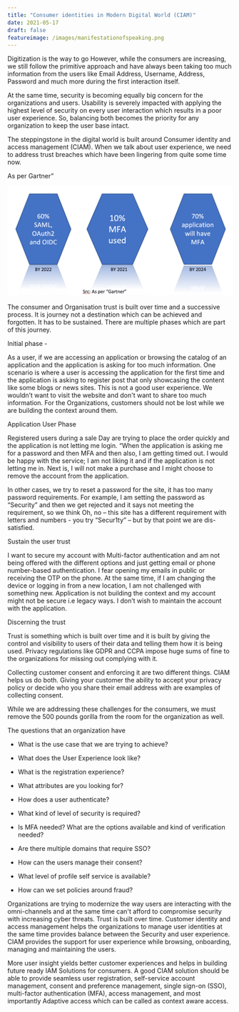```yaml
---
title: "Consumer identities in Modern Digital World (CIAM)"
date: 2021-05-17
draft: false
featureimage: /images/manifestationofspeaking.png
---
```


Digitization is the way to go However, while the consumers are increasing, we still follow the primitive approach and have always been taking too much information from the users like Email Address, Username, Address, Password and much more during the first interaction itself.

At the same time, security is becoming equally big concern for the organizations and users. Usability is severely impacted with applying the highest level of security on every user interaction which results in a poor user experience. So, balancing both becomes the priority for any organization to keep the user base intact.

The steppingstone in the digital world is built around Consumer identity and access management (CIAM). When we talk about user experience, we need to address trust breaches which have been lingering from quite some time now. 

As per Gartner” 

![ciam](/images/AWS_GCP.png)

The consumer and Organisation trust is built over time and a successive process.  It is journey not a destination which can be achieved and forgotten. It has to be sustained. There are multiple phases which are part of this journey.


Initial phase -

As a user, if we are accessing an application or browsing the catalog of an application and the application is asking for too much information. One scenario is where a user is accessing the application for the first time and the application is asking to register post that only showcasing the content like some blogs or news sites. This is not a good user experience. We wouldn’t want to visit the website and don't want to share too much information. For the Organizations, customers should not be lost while we are building the context around them.


Application User Phase

Registered users during a sale Day are trying to place the order quickly and the application is not letting me login. “When the application is asking me for a password and then MFA and then also, I am getting timed out. I would be happy with the service; I am not liking it and if the application is not letting me in. Next is, I will not make a purchase and I might choose to remove the account from the application.

In other cases, we try to reset a password for the site, it has too many password requirements. For example, I am setting the password as “Security” and then we get rejected and it says not meeting the requirement, so we think Oh, no – this site has a different requirement with letters and numbers - you try “Secur1ty” – but by that point we are dis-satisfied.  


Sustain the user trust

I want to secure my account with Multi-factor authentication and am not being offered with the different options and just getting email or phone number-based authentication. I fear opening my emails in public or receiving the OTP on the phone. At the same time, if I am changing the device or logging in from a new location, I am not challenged with something new. Application is not building the context and my account might not be secure i.e legacy ways. I don’t wish to maintain the account with the application.

Discerning the trust

Trust is something which is built over time and it is built by giving the control and visibility to users of their data and telling them how it is being used.  Privacy regulations like GDPR and CCPA impose huge sums of fine to the organizations for missing out complying with it. 

Collecting customer consent and enforcing it are two different things. CIAM helps us do both. Giving your customer the ability to accept your privacy policy or decide who you share their email address with are examples of collecting consent.

While we are addressing these challenges for the consumers, we must remove the 500 pounds gorilla from the room for the organization as well.

The questions that an organization have

* What is the use case that we are trying to achieve?

* What does the User Experience look like?

* What is the registration experience?

* What attributes are you looking for?

*  How does a user authenticate?

* What kind of level of security is required?

* Is MFA needed? What are the options available and kind of verification needed?

* Are there multiple domains that require SSO?

* How can the users manage their consent?

* What level of profile self service is available?

* How can we set policies around fraud? 
 

Organizations are trying to modernize the way users are interacting with the omni-channels and at the same time can't afford to compromise security with increasing cyber threats. Trust is built over time. Customer identity and access management helps the organizations to manage user identities at the same time provides balance between the Security and user experience. CIAM provides the support for user experience while browsing, onboarding, managing and maintaining the users.

More user insight yields better customer experiences and helps in building future ready IAM Solutions for consumers. A good CIAM solution should be able to provide seamless user registration, self-service account management, consent and preference management, single sign-on (SSO), multi-factor authentication (MFA), access management, and most importantly Adaptive access which can be called as context aware access.